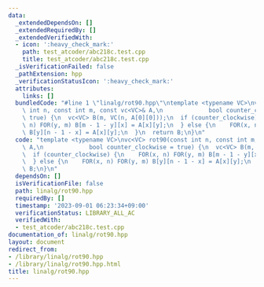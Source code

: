 ```yaml
---
data:
  _extendedDependsOn: []
  _extendedRequiredBy: []
  _extendedVerifiedWith:
  - icon: ':heavy_check_mark:'
    path: test_atcoder/abc218c.test.cpp
    title: test_atcoder/abc218c.test.cpp
  _isVerificationFailed: false
  _pathExtension: hpp
  _verificationStatusIcon: ':heavy_check_mark:'
  attributes:
    links: []
  bundledCode: "#line 1 \"linalg/rot90.hpp\"\ntemplate <typename VC>\nvc<VC> rot90(const\
    \ int n, const int m, const vc<VC>& A,\n             bool counter_clockwise =\
    \ true) {\n  vc<VC> B(m, VC(n, A[0][0]));\n  if (counter_clockwise) {\n    FOR(x,\
    \ n) FOR(y, m) B[m - 1 - y][x] = A[x][y];\n  } else {\n    FOR(x, n) FOR(y, m)\
    \ B[y][n - 1 - x] = A[x][y];\n  }\n  return B;\n}\n"
  code: "template <typename VC>\nvc<VC> rot90(const int n, const int m, const vc<VC>&\
    \ A,\n             bool counter_clockwise = true) {\n  vc<VC> B(m, VC(n, A[0][0]));\n\
    \  if (counter_clockwise) {\n    FOR(x, n) FOR(y, m) B[m - 1 - y][x] = A[x][y];\n\
    \  } else {\n    FOR(x, n) FOR(y, m) B[y][n - 1 - x] = A[x][y];\n  }\n  return\
    \ B;\n}\n"
  dependsOn: []
  isVerificationFile: false
  path: linalg/rot90.hpp
  requiredBy: []
  timestamp: '2023-09-01 06:23:34+09:00'
  verificationStatus: LIBRARY_ALL_AC
  verifiedWith:
  - test_atcoder/abc218c.test.cpp
documentation_of: linalg/rot90.hpp
layout: document
redirect_from:
- /library/linalg/rot90.hpp
- /library/linalg/rot90.hpp.html
title: linalg/rot90.hpp
---
```

